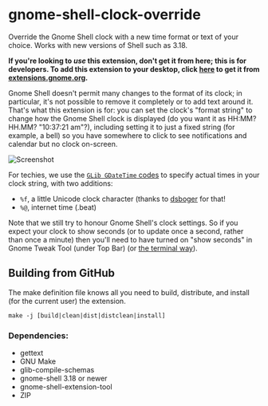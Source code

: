 # gnome-shell-clock-override
Override the Gnome Shell clock with a new time format or text of your choice. Works with new versions of Shell such as 3.18. 

**If you're looking to _use_ this extension, don't get it from here; this is for developers. To add this extension to your desktop, click [here](https://extensions.gnome.org/extension/1206/clock-override/) to get it from [extensions.gnome.org](https://extensions.gnome.org/extension/1206/clock-override/).**

Gnome Shell doesn't permit many changes to the format of its clock; in particular, it's not possible to remove it completely or to add text around it. That's what this extension is for: you can set the clock's "format string" to change how the Gnome Shell clock is displayed (do you want it as HH:MM? HH.MM? "10:37:21 am"?), including setting it to just a fixed string (for example, a bell) so you have somewhere to click to see notifications and calendar but no clock on-screen.

![Screenshot](screenshot.png)

For techies, we use the [`GLib GDateTime` codes](https://developer.gnome.org/glib/stable/glib-GDateTime.html#g-date-time-format) to specify actual times in your clock string, with two additions:

 * `%f`, a little Unicode clock character (thanks to [dsboger](https://github.com/stuartlangridge/gnome-shell-clock-override/commit/5941974a39d3dfa4f7adb227bdbe3bc50118bbc9) for that!
 * `%@`, internet time (.beat)

Note that we still try to honour Gnome Shell's clock settings. So if you expect your clock to show seconds (or to update once a second, rather than once a minute) then you'll need to have turned on "show seconds" in Gnome Tweak Tool (under Top Bar) (or [the terminal way](https://askubuntu.com/questions/39412/how-to-show-seconds-on-the-clock-in-gnome-3)).


## Building from GitHub

The make definition file knows all you need to build, distribute, and install (for the current user) the extension. 

    make -j [build|clean|dist|distclean|install]

### Dependencies:

* gettext
* GNU Make
* glib-compile-schemas
* gnome-shell 3.18 or newer
* gnome-shell-extension-tool
* ZIP
